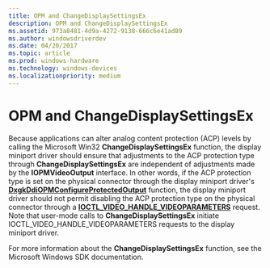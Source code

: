 ```yaml
---
title: OPM and ChangeDisplaySettingsEx
description: OPM and ChangeDisplaySettingsEx
ms.assetid: 973a8481-4d9a-4272-9138-666c6e41ad89
ms.author: windowsdriverdev
ms.date: 04/20/2017
ms.topic: article
ms.prod: windows-hardware
ms.technology: windows-devices
ms.localizationpriority: medium
---
```


# OPM and ChangeDisplaySettingsEx


Because applications can alter analog content protection (ACP) levels by calling the Microsoft Win32 **ChangeDisplaySettingsEx** function, the display miniport driver should ensure that adjustments to the ACP protection type through **ChangeDisplaySettingsEx** are independent of adjustments made by the **IOPMVideoOutput** interface. In other words, if the ACP protection type is set on the physical connector through the display miniport driver's [**DxgkDdiOPMConfigureProtectedOutput**](https://msdn.microsoft.com/library/windows/hardware/ff559701) function, the display miniport driver should not permit disabling the ACP protection type on the physical connector through a [**IOCTL\_VIDEO\_HANDLE\_VIDEOPARAMETERS**](https://msdn.microsoft.com/library/windows/hardware/ff567805) request. Note that user-mode calls to **ChangeDisplaySettingsEx** initiate IOCTL\_VIDEO\_HANDLE\_VIDEOPARAMETERS requests to the display miniport driver.

For more information about the **ChangeDisplaySettingsEx** function, see the Microsoft Windows SDK documentation.

 

 





